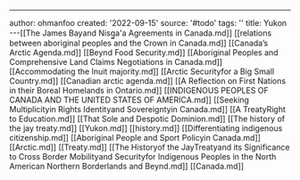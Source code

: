 ---
author: ohmanfoo
created: '2022-09-15'
source: '#todo'
tags: ''
title: Yukon
---[[The James Bayand Nisg̲a'a Agreements in Canada.md]]
[[relations between aboriginal peoples and the Crown in Canada.md]]
[[Canada’s Arctic Agenda.md]]
[[Beynd Food Security.md]]
[[Aboriginal Peoples and Comprehensive Land Claims Negotiations in Canada.md]]
[[Accommodating the Inuit majority.md]]
[[Arctic Securityfor a Big Small Country.md]]
[[Canadian arctic agenda.md]]
[[A Reflection on First Nations in their Boreal Homelands in Ontario.md]]
[[INDIGENOUS PEOPLES OF CANADA AND THE UNITED STATES OF AMERICA.md]]
[[Seeking Multiplicityin Rights Identityand Sovereigntyin Canada.md]]
[[A TreatyRight to Education.md]]
[[That Sole and Despotic Dominion.md]]
[[The history of the jay treaty.md]]
[[Yukon.md]]
[[history.md]]
[[Differentiating indigenous citizenship.md]]
[[Aboriginal People and Sport Policyin Canada.md]]
[[Arctic.md]]
[[Treaty.md]]
[[The Historyof the JayTreatyand its Significance to Cross Border Mobilityand Securityfor Indigenous Peoples in the North American Northern Borderlands and Beynd.md]]
[[Canada.md]]
